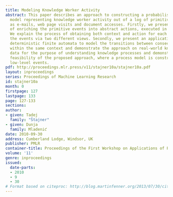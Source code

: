 ```yaml
---
title: Modeling Knowledge Worker Activity
abstract: This paper describes an approach to constructing a probabilistic process
  model representing knowledge worker activity out of a log of primitive events, such
  as e-mails, web page visits and document accesses. Firstly, we present the process
  of enriching the primitive events into abstract actions, executed in different contexts.
  We explain the process of obtaining both context and action for each event by clustering
  the events via two different views. Secondly, we present an application of probabilistic
  deterministic finite automata to model the transitions between consecutive actions
  within the same context and demonstrate the approach on real-world knowledge worker
  data for the purpose of understanding knowledge processes and demonstrating the
  feasibility of the proposed approach, where a process model is constructed out of
  low-level events.
pdf: http://proceedings.mlr.press/v11/stajner10a/stajner10a.pdf
layout: inproceedings
series: Proceedings of Machine Learning Research
id: stajner10a
month: 0
firstpage: 127
lastpage: 133
page: 127-133
sections: 
author:
- given: Tadej
  family: "Štajner"
- given: Dunja
  family: Mladeniƈ
date: 2010-09-30
address: Cumberland Lodge, Windsor, UK
publisher: PMLR
container-title: Proceedings of the First Workshop on Applications of Pattern Analysis
volume: '11'
genre: inproceedings
issued:
  date-parts:
  - 2010
  - 9
  - 30
# Format based on citeproc: http://blog.martinfenner.org/2013/07/30/citeproc-yaml-for-bibliographies/
---
```

